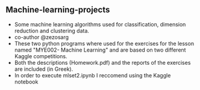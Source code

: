 ## **Machine-learning-projects**
- Some machine learning algorithms used for classification, dimension reduction and clustering data.
- co-author @zezosarg
- These two python programs where used for the exercises for the lesson named "MYE002- Machine Learning" and are based on two different Kaggle competitions.
- Both the descriptions (Homework.pdf) and the reports of the exercises are included (in Greek).
- In order to execute mlset2.ipynb I reccomend using the Kaggle notebook 
